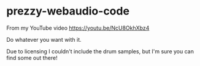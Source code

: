 # prezzy-webaudio-code
From my YouTube video https://youtu.be/NcU8OkhXbz4

Do whatever you want with it.

Due to licensing I couldn't include the drum samples, but I'm sure you can find some out there!
